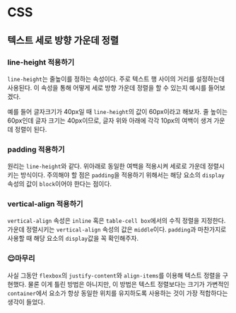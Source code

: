 # CSS

## 텍스트 세로 방향 가운데 정렬

### line-height 적용하기

`line-height`는 줄높이를 정하는 속성이다. 주로 텍스트 행 사이의 거리를 설정하는데 사용된다. 이 속성을 통해 어떻게 세로 방향 가운데 정렬을 할 수 있는지 예시를 들어보겠다.

예를 들어 글자크기가 40px일 때 `line-height`의 값이 60px이라고 해보자. 줄 높이는 60px인데 글자 크기는 40px이므로, 글자 위와 아래에 각각 10px의 여백이 생겨 가운데 정렬이 된다.

### padding 적용하기

원리는 `line-height`와 같다. 위아래로 동일한 여백을 적용시켜 세로로 가운데 정렬시키는 방식이다. 주의해야 할 점은 `padding`을 적용하기 위해서는 해당 요소의 `display` 속성의 값이 `block`이어야 한다는 점이다.

### vertical-align 적용하기

`vertical-align` 속성은 `inline` 혹은 `table-cell box`에서의 수직 정렬을 지정한다. 가운데 정렬시키는 `vertical-align` 속성의 값은 `middle`이다. `padding`과 마찬가지로 사용할 때 해당 요소의 `display`값을 꼭 확인해주자.

### 😌마무리

사실 그동안 `flexbox`의 `justify-content`와 `align-items`를 이용해 텍스트 정렬을 구현했다. 물론 이게 틀린 방법은 아니지만, 이 방법은 텍스트 정렬보다는 크기가 가변적인 `container`에서 요소가 항상 동일한 위치를 유지하도록 사용하는 것이 가장 적합하다는 생각이 들었다.
